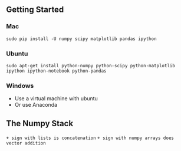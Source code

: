 ## Getting Started 

### Mac

`sudo pip install -U numpy scipy matplotlib pandas ipython `

### Ubuntu

`sudo apt-get install python-numpy python-scipy python-matplotlib ipython ipython-notebook python-pandas`

### Windows
- Use a virtual machine with ubuntu
- Or use Anaconda

## The Numpy Stack 

`+ sign with lists is concatenation`
`+ sign with numpy arrays does vector addition`


